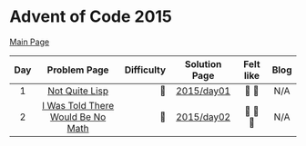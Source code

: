 # Advent of Code 2015

[Main Page](https://adventofcode.com/2015)

| Day |                               Problem Page                               | Difficulty |       Solution Page       |     Felt like     | Blog |
|:---:|:------------------------------------------------------------------------:| ---: |:-------------------------:|:-----------------:| :---: |
|  1  |          [Not Quite Lisp](https://adventofcode.com/2015/day/1)           | :star2: | [2015/day01](/2015/day01) | :cake: :rainbow:  | N/A |
|  2  | [I Was Told There Would Be No Math](https://adventofcode.com/2015/day/2) | :star2: | [2015/day02](/2015/day02) | :cake: :rainbow: :ribbon: | N/A |
